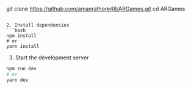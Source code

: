git clone https://github.com/amanrathore48/ARGames.git
cd ARGames
```

2. Install dependencies
```bash
npm install
# or
yarn install
```

3. Start the development server
```bash
npm run dev
# or
yarn dev